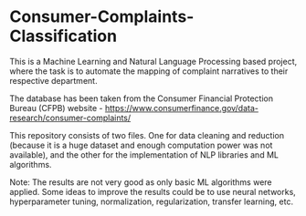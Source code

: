 # Consumer-Complaints-Classification
This is a Machine Learning and Natural Language Processing based project, where the task is to automate the mapping of complaint narratives to their respective department.

The database has been taken from the Consumer Financial Protection Bureau (CFPB) website -
https://www.consumerfinance.gov/data-research/consumer-complaints/

This repository consists of two files. One for data cleaning and reduction (because it is a huge dataset and enough computation power was not available), and the other for the implementation of NLP libraries and ML algorithms.

Note: The results are not very good as only basic ML algorithms were applied. Some ideas to improve the results could be to use neural networks, hyperparameter tuning, normalization, regularization, transfer learning, etc.

